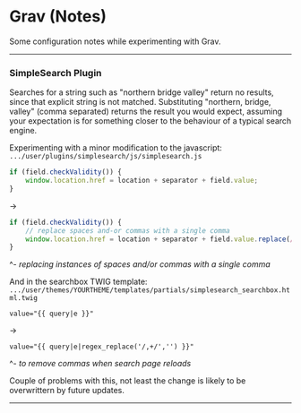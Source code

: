 # Grav (Notes)

Some configuration notes while experimenting with Grav.

-----

### SimpleSearch Plugin

Searches for a string such as "northern bridge valley" return no results, since that explicit string is not matched. Substituting "northern, bridge, valley" (comma separated) returns the result you would expect, assuming your expectation is for something closer to the behaviour of a typical search engine.

Experimenting with a minor modification to the javascript: `.../user/plugins/simplesearch/js/simplesearch.js`

```javascript
if (field.checkValidity()) {
    window.location.href = location + separator + field.value;
}
```
->  
```javascript
if (field.checkValidity()) {
    // replace spaces and-or commas with a single comma
    window.location.href = location + separator + field.value.replace(/[\s,]+/g,",");
}
```
^- *replacing instances of spaces and/or commas with a single comma*

And in the searchbox TWIG template: `.../user/themes/YOURTHEME/templates/partials/simplesearch_searchbox.html.twig`

```twig
value="{{ query|e }}"
```
->  
```twig
value="{{ query|e|regex_replace('/,+/','') }}"
```
^- *to remove commas when search page reloads*

Couple of problems with this, not least the change is likely to be overwrittern by future updates.

-----

